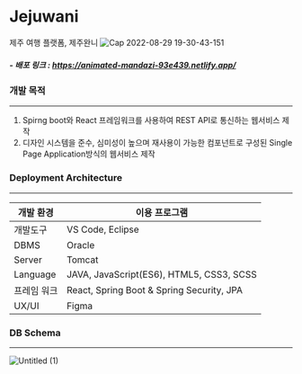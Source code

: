 # Jejuwani 
제주 여행 플랫폼, 제주완니
![Cap 2022-08-29 19-30-43-151](https://user-images.githubusercontent.com/98148572/187181763-aa0c4e9a-d17a-4fef-a9f6-aff2a5e8e74b.jpg)

##### - 배포 링크 : https://animated-mandazi-93e439.netlify.app/


### 개발 목적
***
1. Spirng boot와 React 프레임워크를 사용하여 REST API로 통신하는 웹서비스 제작
2. 디자인 시스템을 준수, 심미성이 높으며 재사용이 가능한 컴포넌트로 구성된 Single Page Application방식의 웹서비스 제작


### Deployment Architecture
***
| 개발 환경  | 이용 프로그램 |
| ------------ | ------------- |
| 개발도구 | VS Code, Eclipse  |
| DBMS | Oracle  |
| Server | Tomcat |
| Language | JAVA, JavaScript(ES6), HTML5, CSS3, SCSS  |
| 프레임 워크 | React, Spring Boot & Spring Security, JPA  |
| UX/UI | Figma  |


### DB Schema
***
![Untitled (1)](https://user-images.githubusercontent.com/98148572/187234137-cca6f415-feea-4c01-b923-ce0ab03f64f3.png)
